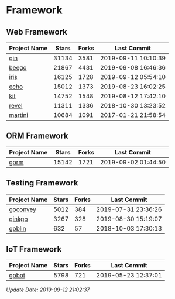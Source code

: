 # Framework

## Web Framework

| Project Name | Stars | Forks | Last Commit |
| ------------ | ----- | ----- | ----------- |
| [gin](https://github.com/gin-gonic/gin) | 31134 | 3581 | 2019-09-11 10:10:39 |
| [beego](https://github.com/astaxie/beego) | 21867 | 4431 | 2019-09-08 16:46:36 |
| [iris](https://github.com/kataras/iris) | 16125 | 1728 | 2019-09-12 05:54:10 |
| [echo](https://github.com/labstack/echo) | 15012 | 1373 | 2019-08-23 16:02:25 |
| [kit](https://github.com/go-kit/kit) | 14752 | 1548 | 2019-08-12 17:42:10 |
| [revel](https://github.com/revel/revel) | 11311 | 1336 | 2018-10-30 13:23:52 |
| [martini](https://github.com/go-martini/martini) | 10684 | 1091 | 2017-01-21 21:58:54 |

## ORM Framework

| Project Name | Stars | Forks | Last Commit |
| ------------ | ----- | ----- | ----------- |
| [gorm](https://github.com/jinzhu/gorm) | 15142 | 1721 | 2019-09-02 01:44:50 |

## Testing Framework

| Project Name | Stars | Forks | Last Commit |
| ------------ | ----- | ----- | ----------- |
| [goconvey](https://github.com/smartystreets/goconvey) | 5012 | 384 | 2019-07-31 23:36:26 |
| [ginkgo](https://github.com/onsi/ginkgo) | 3267 | 328 | 2019-08-30 15:19:07 |
| [goblin](https://github.com/franela/goblin) | 632 | 57 | 2018-10-03 17:30:13 |

## IoT Framework

| Project Name | Stars | Forks | Last Commit |
| ------------ | ----- | ----- | ----------- |
| [gobot](https://github.com/hybridgroup/gobot) | 5798 | 721 | 2019-05-23 12:37:01 |

*Update Date: 2019-09-12 21:02:37*